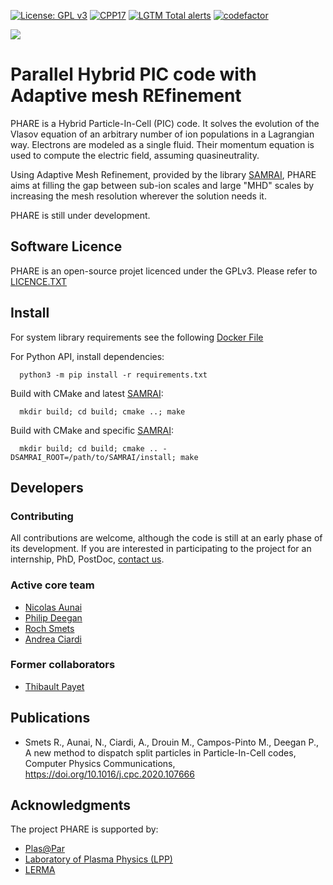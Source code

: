 
[![License: GPL v3](https://img.shields.io/badge/PHARE-GPL%20v3-blue.svg)](https://www.gnu.org/licenses/gpl-3.0)
[![CPP17](https://img.shields.io/badge/Language-C++17-blue.svg)]()
[![LGTM Total alerts](https://img.shields.io/lgtm/alerts/g/PHAREHUB/PHARE.svg?logo=lgtm&logoWidth=18)](https://lgtm.com/projects/g/PHAREHUB/PHARE/alerts/)
[![codefactor](https://www.codefactor.io/repository/github/PHAREHUB/PHARE/badge?style=plastic)](https://www.codefactor.io/repository/github/PHAREHUB/PHARE/badge?style=plastic)

![](https://user-images.githubusercontent.com/3200931/95620089-f13ebb80-0a6f-11eb-9af3-a1db08004bcc.png)


# Parallel Hybrid PIC code with Adaptive mesh REfinement



PHARE is a Hybrid Particle-In-Cell (PIC) code. It solves the evolution of the Vlasov
equation of an arbitrary number of ion populations in a Lagrangian way. Electrons are
modeled as a single fluid. Their momentum equation is used to compute the electric field, 
assuming quasineutrality.

Using Adaptive Mesh Refinement, provided by the library [SAMRAI](https://github.com/llnl/samrai),
PHARE aims at filling the gap between sub-ion scales and large "MHD" scales by increasing the mesh
resolution wherever the solution needs it.

PHARE is still under development.


## Software Licence

PHARE is an open-source projet licenced under the GPLv3. Please refer to [LICENCE.TXT](LICENCE.TXT)


## Install

For system library requirements see the following [Docker File](https://github.com/PHARCHIVE/phare-teamcity-agent/blob/master/Dockerfile)


For Python API, install dependencies:

```
  python3 -m pip install -r requirements.txt
```

Build with CMake and latest [SAMRAI](https://github.com/llnl/samrai):

```
  mkdir build; cd build; cmake ..; make
```

Build with CMake and specific [SAMRAI](https://github.com/llnl/samrai):

```
  mkdir build; cd build; cmake .. -DSAMRAI_ROOT=/path/to/SAMRAI/install; make
```



## Developers


### Contributing

All contributions are welcome, although the code is still at an early phase of
its development. If you are interested in participating to the project for an internship,
PhD, PostDoc, [contact us](mailto:nicolas.aunai@lpp.polytechnique.fr).


### Active core team

- [Nicolas Aunai](https://github.com/nicolasaunai)
- [Philip Deegan](https://github.com/Dekken)
- [Roch Smets](https://github.com/rochsmets)
- [Andrea Ciardi](https://sites.google.com/site/andreaciardihomepage/home)


### Former collaborators

- [Thibault Payet](https://github.com/monwarez)



## Publications

- Smets R., Aunai, N., Ciardi, A., Drouin M., Campos-Pinto M., Deegan P., A new method to dispatch split particles in Particle-In-Cell codes, Computer Physics Communications, https://doi.org/10.1016/j.cpc.2020.107666

## Acknowledgments


The project PHARE is supported by:

- [Plas@Par](http://www.plasapar.com)
- [Laboratory of Plasma Physics (LPP)](https://www.lpp.polytechnique.fr)
- [LERMA](https://lerma.obspm.fr)
